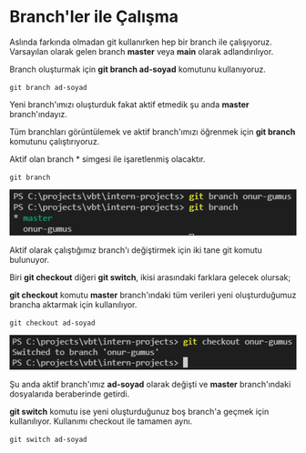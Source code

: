 # Branch'ler ile Çalışma

Aslında farkında olmadan git kullanırken hep bir branch ile çalışıyoruz.
Varsayılan olarak gelen branch **master** veya **main** olarak adlandırılıyor.

Branch oluşturmak için **git branch ad-soyad** komutunu kullanıyoruz.

`git branch ad-soyad`

Yeni branch'ımızı oluşturduk fakat aktif etmedik şu anda **master** branch'ındayız.

Tüm branchları görüntülemek ve aktif branch'ımızı öğrenmek için **git branch** komutunu çalıştırıyoruz.

Aktif olan branch \* simgesi ile işaretlenmiş olacaktır.

`git branch`

![git branch kullanımı](branch.png)

Aktif olarak çalıştığımız branch'ı değiştirmek için iki tane git komutu bulunuyor.

Biri **git checkout** diğeri **git switch**, ikisi arasındaki farklara gelecek olursak;

**git checkout** komutu **master** branch'ındaki tüm verileri yeni oluşturduğumuz brancha aktarmak için kullanılıyor.

`git checkout ad-soyad`

![git checkout kullanımı](checkout.png)

Şu anda aktif branch'ımız **ad-soyad** olarak değişti ve **master** branch'ındaki dosyalarıda beraberinde getirdi.

**git switch** komutu ise yeni oluşturduğunuz boş branch'a geçmek için kullanılıyor. Kullanımı checkout ile tamamen aynı.

`git switch ad-soyad`
